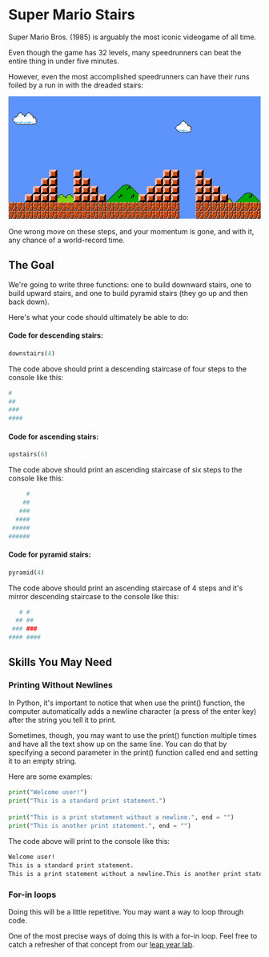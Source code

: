 # Super Mario Stairs

Super Mario Bros. (1985) is arguably the most iconic videogame of all time.

Even though the game has 32 levels, many speedrunners can beat the entire thing in under five minutes.

However, even the most accomplished speedrunners can have their runs foiled by a run in with the dreaded stairs:

![SMB1 Stairs](smbstairs.png)

One wrong move on these steps, and your momentum is gone, and with it, any chance of a world-record time.

## The Goal

We're going to write three functions: one to build downward stairs, one to build upward stairs, and one to build pyramid stairs (they go up and then back down).

Here's what your code should ultimately be able to do:

#### Code for descending stairs:

```python
downstairs(4)
```

The code above should print a descending staircase of four steps to the console like this:

```bash
#
##
###
####
```

#### Code for ascending stairs:

```python
upstairs(6)
```

The code above should print an ascending staircase of six steps to the console like this:

```bash
     #
    ##
   ###
  ####
 #####
######
```

#### Code for pyramid stairs:

```python
pyramid(4)
```

The code above should print an ascending staircase of 4 steps and it's mirror descending staircase to the console like this:

```bash
   # #
  ## ##
 ### ###
#### ####
```

## Skills You May Need

### Printing Without Newlines

In Python, it's important to notice that when use the print() function, the computer automatically adds a newline character (a press of the enter key) after the string you tell it to print.

Sometimes, though, you may want to use the print() function multiple times and have all the text show up on the same line. You can do that by specifying a second parameter in the print() function called end and setting it to an empty string.

Here are some examples:

```python
print("Welcome user!")
print("This is a standard print statement.")

print("This is a print statement without a newline.", end = "")
print("This is another print statement.", end = "")
```

The code above will print to the console like this:

```bash
Welcome user!
This is a standard print statement.
This is a print statement without a newline.This is another print statement.
```

### For-in loops

Doing this will be a little repetitive. You may want a way to loop through code.

One of the most precise ways of doing this is with a for-in loop. Feel free to catch a refresher of that concept from our <a href="https://github.com/upperlinecode/leap-year-python-methods">leap year lab</a>.
